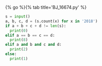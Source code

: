 {% go %}{% tab title='BJ_16674.py' %}

```py
s = input()
a, b, c, d = (s.count(x) for x in '2018')
if a + b + c + d != len(s):
  print(0)
elif a == b == c == d:
  print(8)
elif a and b and c and d:
  print(2)
else:
  print(1)
```
